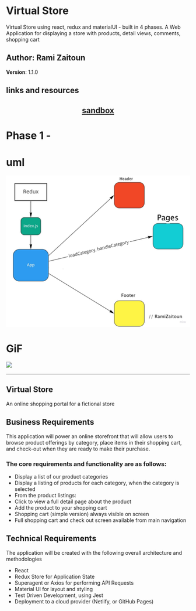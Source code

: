 # Virtual Store

Virtual Store using react, redux and materialUI - built in 4 phases. A Web Application for displaying a store with products, detail views, comments, shopping cart

## Author: Rami Zaitoun

**Version**: 1.1.0

## links and resources

## <center> [sandbox](https://codesandbox.io/s/quizzical-grass-8ddpd) </center>
<!-- 
## <center> [netlify deployed link]() </center>
 -->
# Phase 1 -

# uml 
![phaseOne](https://github.com/MasteRminD6666/storefront/blob/master/src/assets/Application-State-with-Redux.jpg)

# GiF
![](https://media.giphy.com/media/8FDvolCLPnStQlKy3v/giphy.gif)

<hr>

## Virtual Store

An online shopping portal for a fictional store

## Business Requirements

This application will power an online storefront that will allow users to browse product offerings by category, place items in their shopping cart, and check-out when they are ready to make their purchase.

### The core requirements and functionality are as follows:

- Display a list of our product categories
- Display a listing of products for each category, when the category is selected
- From the product listings:
- Click to view a full detail page about the product
- Add the product to your shopping cart
- Shopping cart (simple version) always visible on screen
- Full shopping cart and check out screen available from main navigation

## Technical Requirements

The application will be created with the following overall architecture and methodologies

- React
- Redux Store for Application State
- Superagent or Axios for performing API Requests
- Material UI for layout and styling
- Test Driven Development, using Jest
- Deployment to a cloud provider (Netlify, or GitHub Pages)

